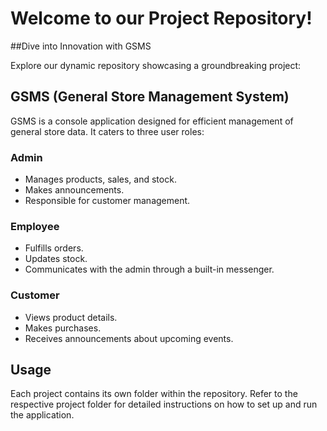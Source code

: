 # Welcome to our Project Repository!

##Dive into Innovation with GSMS

Explore our dynamic repository showcasing a groundbreaking project:

## GSMS (General Store Management System)

GSMS is a console application designed for efficient management of general store data. It caters to three user roles:

### Admin
- Manages products, sales, and stock.
- Makes announcements.
- Responsible for customer management.

### Employee
- Fulfills orders.
- Updates stock.
- Communicates with the admin through a built-in messenger.

### Customer
- Views product details.
- Makes purchases.
- Receives announcements about upcoming events.

## Usage

Each project contains its own folder within the repository. Refer to the respective project folder for detailed instructions on how to set up and run the application.

